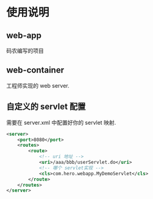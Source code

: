 # 使用说明

## web-app

码农编写的项目

## web-container

工程师实现的 web server.

## 自定义的 servlet 配置

需要在 server.xml 中配置好你的 servlet 映射.

```xml
<server>
    <port>8080</port>
    <routes>
        <route>
            <!-- uri 地址 -->
            <uri>/aaa/bbb/userServlet.do</uri>
            <!-- 哪个 servlet实现 -->
            <cls>com.hero.webapp.MyDemoServlet</cls>
        </route>
    </routes>
</server>
```